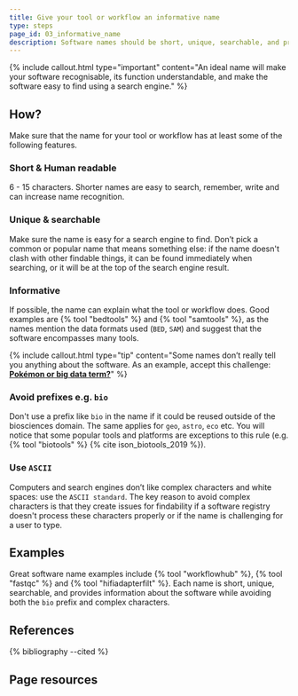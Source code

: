 ```yaml
---
title: Give your tool or workflow an informative name
type: steps
page_id: 03_informative_name
description: Software names should be short, unique, searchable, and provide info about the software while avoiding a prefix (e.g. `bio`) and complex characters.
---
```



{% include callout.html type="important" content="An ideal name will make your software recognisable, its function understandable, and make the software easy to find using a search engine." %}


## How?

Make sure that the name for your tool or workflow has at least some of the following features.


### Short & Human readable

6 - 15 characters. Shorter names are easy to search, remember, 
write and can increase name recognition.


### Unique & searchable

Make sure the name is easy for a search engine to find. Don’t pick a 
common or popular name that means something else: if the name doesn't 
clash with other findable things, it can be found immediately when searching, 
or it will be at the top of the search engine result.


### Informative

If possible, the name can explain what the tool or workflow does. 
Good examples are {% tool "bedtools" %} and {% tool "samtools" %}, 
as the names mention the data formats used (`BED`, `SAM`) and suggest 
that the software encompasses many tools. 

{% include callout.html type="tip" content="Some names don’t really tell 
you anything about the software. As an example, accept this challenge: 
[**Pokémon or big data term?**](http://pixelastic.github.io/pokemonorbigdata/)" %}


### Avoid prefixes e.g. `bio`

Don't use a prefix like `bio` in the name if it could be reused outside 
of the biosciences domain. The same applies for `geo`, `astro`, `eco` etc. 
You will notice that some popular tools and platforms are exceptions to 
this rule (e.g. {% tool "biotools" %} {% cite ison_biotools_2019 %}).


### Use `ASCII`

Computers and search engines don’t like complex characters and white spaces: 
use the `ASCII standard`. The key reason to avoid complex characters is that 
they create issues for findability if a software registry doesn't process these 
characters properly or if the name is challenging for a user to type.


## Examples

Great software name examples include {% tool "workflowhub" %}, {% tool "fastqc" %} 
and {% tool "hifiadapterfilt" %}. Each name is short, unique, searchable, and 
provides information about the software while avoiding both the `bio` prefix 
and complex characters.


## References

{% bibliography --cited %}


## Page resources

